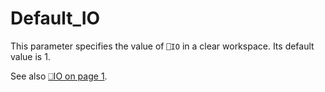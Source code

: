 # Default_IO

This parameter specifies the value of `⎕IO` in a clear workspace. Its default value is 1.

See also [⎕IO on page 1](../../The%20APL%20Environment/Configuration%20Dialog%20Session%20Tab.htm#Default_IO).
